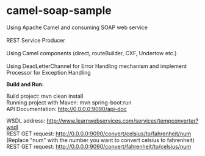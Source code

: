 # camel-soap-sample
Using Apache Camel and consuming SOAP web service <br />
<br> REST Service Producer </br>
<br> Using Camel components (direct, routeBuilder, CXF, Undertow etc.) </br>
<br> Using DeadLetterChannel for Error Handling mechanism and implement Processor for Exception Handling </br>

********************Build and Run:********************

Build project: mvn clean install <br />
Running project with Maven: mvn spring-boot:run <br />
API Documentation: http://0.0.0.0:9090/api-doc <br />

WSDL address: http://www.learnwebservices.com/services/tempconverter?wsdl <br />
REST GET request: http://0.0.0.0:9090/convert/celsius/to/fahrenheit/num
(Replace "num" with the number you want to convert celsius to fahrenheit) <br />
REST GET request: http://0.0.0.0:9090/convert/fahrenheit/to/celsius/num <br />


